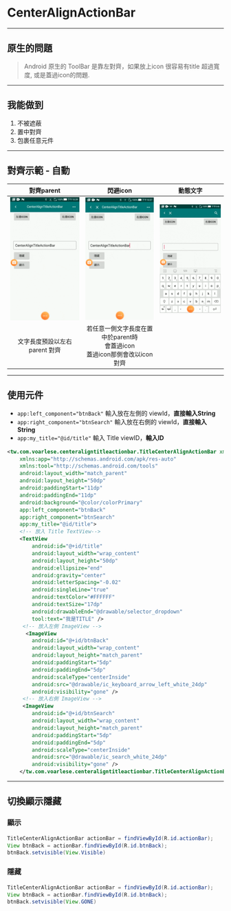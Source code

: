 
# CenterAlignActionBar

----
## 原生的問題
> Android 原生的 ToolBar 是靠左對齊，如果放上icon 很容易有title 超過寬度, 或是蓋過icon的問題.

----
## 我能做到

1. 不被遮蔽
2. 置中對齊
3. 包裹任意元件

----
## 對齊示範 - 自動
|                                                        對齊parent                                                         |                                                                            閃避icon                                                                            |                                                       動態文字                                                       |
|:-----------------------------------------------------------------------------------------------------------------------:|:---------------------------------------------------------------------------------------------------------------------------------------------------------------:|:-------------------------------------------------------------------------------------------------------------------:|
| ![對齊parent](https://github.com/voarlese/CenterAlignTitleActionBar/blob/master/gif/center_parent.gif) | ![閃避icon](https://github.com/voarlese/CenterAlignTitleActionBar/blob/master/gif/center_icon.gif)  | ![動態文字](https://github.com/voarlese/CenterAlignTitleActionBar/blob/master/gif/%E5%8B%95%E6%85%8B%E6%96%87%E5%AD%97.gif) |
|          文字長度預設以左右 parent 對齊                                                         |   若任意一側文字長度在置中於parent時<br>會蓋過icon<br>蓋過icon那側會改以icon 對齊                                                                                                                                          |                                                                                                                     |

----
## 使用元件
* `app:left_component="btnBack"`  輸入放在左側的 viewId，**直接輸入String**
* `app:right_component="btnSearch"` 輸入放在右側的 viewId，**直接輸入String**
* `app:my_title="@id/title"` 輸入 Title viewID，**輸入ID**
```xml
<tw.com.voarlese.centeraligntitleactionbar.TitleCenterAlignActionBar xmlns:android="http://schemas.android.com/apk/res/android"
    xmlns:app="http://schemas.android.com/apk/res-auto"
    xmlns:tool="http://schemas.android.com/tools"
    android:layout_width="match_parent"
    android:layout_height="50dp"
    android:paddingStart="11dp"
    android:paddingEnd="11dp"
    android:background="@color/colorPrimary"
    app:left_component="btnBack"
    app:right_component="btnSearch"
    app:my_title="@id/title">
    <!-- 放入 Title TextView-->
    <TextView
        android:id="@+id/title"
        android:layout_width="wrap_content"
        android:layout_height="50dp"
        android:ellipsize="end"
        android:gravity="center"
        android:letterSpacing="-0.02"
        android:singleLine="true"
        android:textColor="#FFFFFF"
        android:textSize="17dp"
        android:drawableEnd="@drawable/selector_dropdown"
        tool:text="我是TITLE" />
     <!-- 放入左側 ImageView -->
      <ImageView
        android:id="@+id/btnBack"
        android:layout_width="wrap_content"
        android:layout_height="match_parent"
        android:paddingStart="5dp"
        android:paddingEnd="5dp"
        android:scaleType="centerInside"
        android:src="@drawable/ic_keyboard_arrow_left_white_24dp"
        android:visibility="gone" />
     <!-- 放入右側 ImageView -->
     <ImageView
        android:id="@+id/btnSearch"
        android:layout_width="wrap_content"
        android:layout_height="match_parent"
        android:paddingStart="5dp"
        android:paddingEnd="5dp"
        android:scaleType="centerInside"
        android:src="@drawable/ic_search_white_24dp"
        android:visibility="gone" />
    </tw.com.voarlese.centeraligntitleactionbar.TitleCenterAlignActionBar>
```

---
## 切換顯示隱藏
### 顯示
```java
TitleCenterAlignActionBar actionBar = findViewById(R.id.actionBar);
View btnBack = actionBar.findViewById(R.id.btnBack);
btnBack.setvisible(View.Visible)
```
### 隱藏
```java
TitleCenterAlignActionBar actionBar = findViewById(R.id.actionBar);
View btnBack = actionBar.findViewById(R.id.btnBack);
btnBack.setvisible(View.GONE)
```
